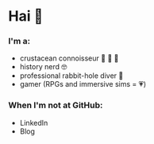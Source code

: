 # Hai :wave:

### I'm a:
- crustacean connoisseur :crab: :shrimp: :lobster:
- history nerd :nerd_face:
- professional rabbit-hole diver :rabbit: 
- gamer (RPGs and immersive sims = :heartpulse:) 


### When I'm not at GitHub: 
- LinkedIn
- Blog
